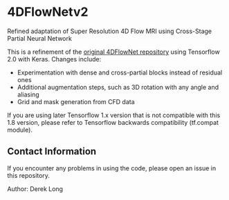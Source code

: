 # 4DFlowNetv2
Refined adaptation of Super Resolution 4D Flow MRI using Cross-Stage Partial Neural Network

This is a refinement of the [original 4DFlowNet repository](https://github.com/EdwardFerdian/4DFlowNet) using Tensorflow 2.0 with Keras. Changes include:
* Experimentation with dense and cross-partial blocks instead of residual ones
* Additional augmentation steps, such as 3D rotation with any angle and aliasing
* Grid and mask generation from CFD data 

If you are using later Tensorflow 1.x version that is not compatible with this 1.8 version, please refer to Tensorflow backwards compatibility (tf.compat module). 

## Contact Information

If you encounter any problems in using the code, please open an issue in this repository.

Author: Derek Long

